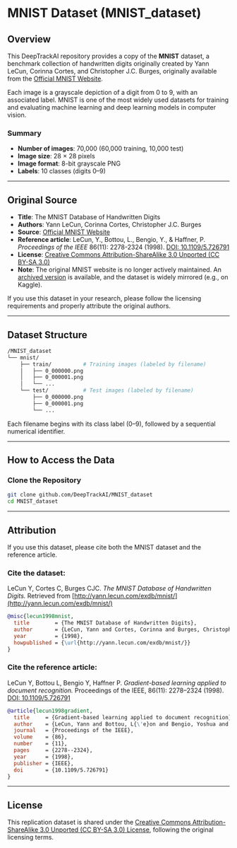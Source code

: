 # MNIST Dataset (MNIST_dataset)

## Overview

This DeepTrackAI repository provides a copy of the **MNIST** dataset, a benchmark collection of handwritten digits originally created by Yann LeCun, Corinna Cortes, and Christopher J.C. Burges, originally available from the [Official MNIST Website](http://yann.lecun.com/exdb/mnist/).

Each image is a grayscale depiction of a digit from 0 to 9, with an associated label. MNIST is one of the most widely used datasets for training and evaluating machine learning and deep learning models in computer vision.

### Summary
- **Number of images**: 70,000 (60,000 training, 10,000 test)  
- **Image size**: 28 × 28 pixels  
- **Image format**: 8-bit grayscale PNG
- **Labels**: 10 classes (digits 0–9)  

---

## Original Source

- **Title**: The MNIST Database of Handwritten Digits  
- **Authors**: Yann LeCun, Corinna Cortes, Christopher J.C. Burges  
- **Source**: [Official MNIST Website](http://yann.lecun.com/exdb/mnist/)
- **Reference article**: LeCun, Y., Bottou, L., Bengio, Y., & Haffner, P. *Proceedings of the IEEE* 86(11): 2278-2324 (1998). [DOI: 10.1109/5.726791](https://doi.org/10.1109/5.726791) 
- **License**: [Creative Commons Attribution-ShareAlike 3.0 Unported (CC BY-SA 3.0)](https://creativecommons.org/licenses/by-sa/3.0/)
- **Note**: The original MNIST website is no longer actively maintained. An [archived version](https://web.archive.org/web/20200430193701/http://yann.lecun.com/exdb/mnist/) is available, and the dataset is widely mirrored (e.g., on Kaggle).
  
If you use this dataset in your research, please follow the licensing requirements and properly attribute the original authors.

---

## Dataset Structure

```bash
/MNIST_dataset
└── mnist/
    ├── train/          # Training images (labeled by filename)
    │   ├── 0_000000.png
    │   ├── 0_000001.png
    │   └── ...
    └── test/           # Test images (labeled by filename)
        ├── 0_000000.png
        ├── 0_000001.png
        └── ...
```

Each filename begins with its class label (0–9), followed by a sequential numerical identifier.

---

## How to Access the Data

### Clone the Repository
```bash
git clone github.com/DeepTrackAI/MNIST_dataset
cd MNIST_dataset
```

---

## Attribution

If you use this dataset, please cite both the MNIST dataset and the reference article.

### Cite the dataset:
LeCun Y, Cortes C, Burges CJC. *The MNIST Database of Handwritten Digits.* Retrieved from [http://yann.lecun.com/exdb/mnist/](http://yann.lecun.com/exdb/mnist/)

```bibtex
@misc{lecun1998mnist,
  title        = {The MNIST Database of Handwritten Digits},
  author       = {LeCun, Yann and Cortes, Corinna and Burges, Christopher J.C.},
  year         = {1998},
  howpublished = {\url{http://yann.lecun.com/exdb/mnist/}}
}
```

### Cite the reference article:
LeCun Y, Bottou L, Bengio Y, Haffner P. *Gradient-based learning applied to document recognition.* Proceedings of the IEEE, 86(11): 2278–2324 (1998). [DOI: 10.1109/5.726791](https://doi.org/10.1109/5.726791)

```bibtex
@article{lecun1998gradient,
  title     = {Gradient-based learning applied to document recognition},
  author    = {LeCun, Yann and Bottou, L{\'e}on and Bengio, Yoshua and Haffner, Patrick},
  journal   = {Proceedings of the IEEE},
  volume    = {86},
  number    = {11},
  pages     = {2278--2324},
  year      = {1998},
  publisher = {IEEE},
  doi       = {10.1109/5.726791}
}
```

---

## License

This replication dataset is shared under the [Creative Commons Attribution-ShareAlike 3.0 Unported (CC BY-SA 3.0) License](https://creativecommons.org/licenses/by-sa/3.0/), following the original licensing terms.
